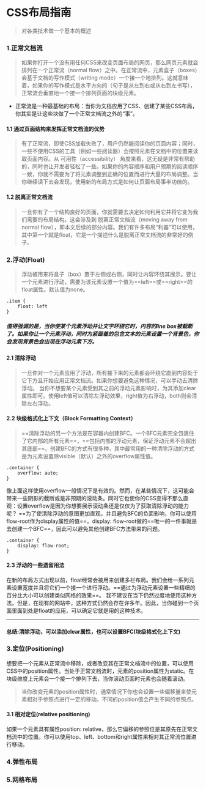 # CSS布局指南
> 对各类技术做一个基本的概述



### 1.正常文档流
> 如果你打开一个没有用任何CSS来改变页面布局的网页，那么网页元素就会排列在一个正常流（normal flow）之中。在正常流中，元素盒子（boxes）会基于文档的写作模式（writing mode）一个接一个地排列。这就意味着，如果你的写作模式是水平方向的（句子是从左到右或从右到左书写），正常流会垂直地一个接一个排列页面的块级元素。

- 正常流是一种最基础的布局：当你为文档应用了CSS、创建了某些CSS布局，你其实是让这些块做了一个正常文档流之外的“事”。

#### 1.1 通过页面结构来发挥正常文档流的优势
> 有了正常流，即使CSS加载失败了，用户仍然能阅读你的页面内容；同时，一些不使用CSS的工具（例如一些阅读器）会按照元素在文档中的位置来读取页面内容。从 可用性（accessibility） 角度来看，这无疑是非常有帮助的，同时也让开发者轻松了一些。如果你的内容顺序和用户预期的阅读顺序一致，你就不需要为了将元素调整到正确的位置而进行大量的布局调整。当你继续读下去会发现，使用新的布局方式是如何让页面布局事半功倍的。

#### 1.2 脱离正常文档流
> 一旦你有了一个结构良好的页面，你就需要去决定如何利用它并将它变为我们需要的布局结构。这会涉及到 脱离正常文档流（moving away from normal flow），即本文后续的部分内容。我们有许多布局“利器”可以使用，其中第一个就是float，它是一个描述什么是脱离正常文档流的非常好的例子。



### 2.浮动(Float)
> 浮动被用来将盒子（box）置于左侧或右侧，同时让内容环绕其展示。要让一个元素进行浮动，需要为该元素设置一个值为==left==或==right==的float属性。默认值为none。


```
.item {
    float: left
}
```
##### 值得强调的是，当你使某个元素浮动并让文字环绕它时，内容的line box被截断了。如果你让一个元素浮动，同时为紧跟着的包含文本的元素设置一个背景色，你会发现背景色会出现在浮动元素下方。

#### 2.1 清除浮动

>一旦你对一个元素应用了浮动，所有接下来的元素都会环绕它直到内容处于它下方且开始应用正常文档流。如果你想要避免这种情况，可以手动去清除浮动。
当你不想要某个元素受到其之前的浮动元素影响时，为其添加clear属性即可。使用left值可以清除左浮动效果，right值为右浮动，both则会清除左右浮动。

#### 2.2  块级格式化上下文（Block Formatting Context）
> ==清除浮动的另一个方法是在容器内创建BFC。一个BFC元素完全包裹住了它内部的所有元素==，==包括内部的浮动元素，保证浮动元素不会超出其底部==。创建BFC的方式有很多种，其中最常用的一种清除浮动的方式是为元素设置除visible（默认）之外的overflow属性值。

```
.container {
    overflow: auto;
}
```
像上面这样使用overflow一般情况下是有效的。然而，在某些情况下，这可能会带来一些阴影的截断或是非预期的滚动条。同时它也使你的CSS变得不那么直观：设置overflow是因为你想要展示滚动条还是仅仅为了获取清除浮动的能力呢？
==为了使清除浮动的意图更加直观，并且避免BFC的负面影响，你可以使用flow-root作为display属性的值==。display: flow-root做的==唯一的一件事就是去创建一个BFC==，因此可以避免其他创建BFC方法带来的问题。

```
.container {
    display: flow-root;
}
```

#### 2.3 浮动的一些遗留用法 
 在新的布局方式出现以前，float经常会被用来创建多栏布局。我们会给一系列元素设置宽度并且将它们一个接一个进行浮动。==通过为浮动元素设置一些精细的百分比大小可以创建类似网格的效果==。
我不建议在当下仍然过度地使用这种方法。但是，在现有的网站中，这种方式仍然会存在许多年。因此，当你碰到一个页面里面到处是float的应用，可以确定它就是用的这种技术。

---

#### 总结:清除浮动，可以添加clear属性，也可以设置BFC(块级格式化上下文)

### 3.定位(Positioning)
想要把一个元素从正常流中移除，或者改变其在正常文档流中的位置，可以使用CSS中的position属性。当处于正常文档流时，元素的position属性为static。在块级维度上元素会一个接一个排列下去，当你滚动页面时元素也会随着滚动。
>当你改变元素的position属性时，通常情况下你也会设置一些偏移量来使元素相对于参照点进行一定的移动。不同的position值会产生不同的参照点。

#### 3.1 相对定位(relative positioning)
如果一个元素具有属性position: relative，那么它偏移的参照位是其原先在正常文档流中的位置。你可以使用top、left、bottom和right属性来相对其正常流位置进行移动。

### 4.弹性布局

### 5.网格布局









